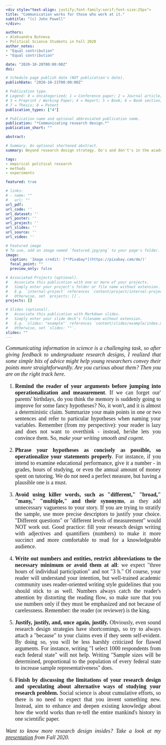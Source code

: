 ```yaml
---
<div style="text-align: justify;font-family:serif;font-size:25px"> 
title: "Communication works for those who work at it."
subtitle: "(c) John Powell"
</div>:

authors:
- Aleksandra Butneva
- Political Science Students in Fall 2020
author_notes:
- "Equal contribution"
- "Equal contribution"

date: "2020-10-20T00:00:00Z"
doi: 

# Schedule page publish date (NOT publication's date).
publishDate: "2020-10-21T00:00:00Z"

# Publication type.
# Legend: 0 = Uncategorized; 1 = Conference paper; 2 = Journal article;
# 3 = Preprint / Working Paper; 4 = Report; 5 = Book; 6 = Book section;
# 7 = Thesis; 8 = Patent
publication_types: ["4"]

# Publication name and optional abbreviated publication name.
publication: "*Communicating research design.*"
publication_short: ""

abstract: 

# Summary. An optional shortened abstract.
summary: Beyond research design strategy. Do's and don't's in the academic writing.

tags:
- empirical political research
- methods
- experiments

featured: true

# links:
# - name: ""
#   url: ""
url_pdf: 
url_code: ''
url_dataset: ''
url_poster: ''
url_project: ''
url_slides: ''
url_source: ''
url_video: ''

# Featured image
# To use, add an image named `featured.jpg/png` to your page's folder. 
image:
  caption: 'Image credit: [**Pixabay*](https://pixabay.com/de/)'
  focal_point: ""
  preview_only: false

# Associated Projects (optional).
#   Associate this publication with one or more of your projects.
#   Simply enter your project's folder or file name without extension.
#   E.g. `internal-project` references `content/project/internal-project/index.md`.
#   Otherwise, set `projects: []`.
projects: []

# Slides (optional).
#   Associate this publication with Markdown slides.
#   Simply enter your slide deck's filename without extension.
#   E.g. `slides: "example"` references `content/slides/example/index.md`.
#   Otherwise, set `slides: ""`.
slides: ""
---
```

<div style="text-align: justify;font-family:serif;font-size:18px;"> 

*Communicating information in science is a challenging task, so after giving feedback to undergraduate research designs, I realized that some simple bits of advice might help young researchers convey their points more straightforwardly. Are you curious about them? Then you are on the right track here.*

1. **Remind the reader of your arguments before jumping into operationalization and measurement**. If we can forget our' parents' birthdays, do you think the memory is suddenly going to improve for some fancy hypotheses? No, it won't, and it is almost a deterministic claim.  Summarize your main points in one or two sentences and refer to particular hypotheses when naming your variables. Remember (from my perspective): your reader is lazy and does not want to overthink - instead, he/she lets you convince them. So, *make your writing smooth and cogent*.

2.	**Phrase your hypotheses as concisely as possible, so operationalize your statements properly**. For instance, if you intend to examine educational performance, give it a number - in grades, hours of studying, or even the annual amount of money spent on tutoring. We do not need a perfect measure, but having a plausible one is a must.

3.	**Avoid using killer words, such as "different," "broad," "many," "multiple," and their synonyms**, as they add unnecessary vagueness to your story. If you are trying to stratify the sample, use more precise descriptors to justify your choice. "Different questions" or "different levels of measurement" would NOT work out. Good practice: fill your research design writing with adjectives and quantifiers (numbers) to make it more succinct and more comfortable to read for a knowledgeable audience. 

4.	**Write out numbers and entities, restrict abbreviations to the necessary minimum or avoid them at all**: we expect "three hours of individual participation" and not "3 h." Of course, your reader will understand your intention, but well-trained academic community uses reader-oriented writing style guidelines that you should stick to as well. Numbers always catch the reader's attention by distorting the reading flow, so make sure that you use numbers only if they must be emphasized and not because of carelessness. Remember: the reader (or reviewer) is the king.

5.	**Justify, justify, and, once again, justify.** Obviously, even sound research design strategies have shortcomings, so try to always attach a "because" to your claims even if they seem self-evident. By doing so, you will be less harshly criticized for flawed arguments. For instance, writing "I select 1000 respondents from each federal state" will not help. Writing "Sample sizes will be determined, proportional to the population of every federal state to increase sample representativeness" does.

6.	**Finish by discussing the limitations of your research design and speculating about alternative ways of studying your research problem.** Social science is about cumulative efforts, so there is no need to expect that you invent something new. Instead, aim to enhance and deepen existing knowledge about how the world works than re-tell the entire mankind's history in one scientific paper.

 *Want to know more research design insides? Take a look at my [presentation](https://aleksandra-butneva.netlify.app/files/Tutorial_3.pdf) from Fall 2020.*

</div>
